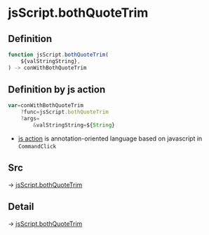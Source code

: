 # jsScript.bothQuoteTrim

## Definition

```js.js
function jsScript.bothQuoteTrim(
	${valStringString},
) -> conWithBothQuoteTrim
```


## Definition by js action

```js.js
var=conWithBothQuoteTrim
	?func=jsScript.bothQuoteTrim
	?args=
		&valStringString=${String}
```

- [js action](#) is annotation-oriented language based on javascript in `CommandClick`



## Src

-> [jsScript.bothQuoteTrim](https://github.com/puutaro/CommandClick/blob/master/app/src/main/java/com/puutaro/commandclick/fragment_lib/terminal_fragment/js_interface/edit/JsScript.kt#L140)

## Detail

-> [jsScript.bothQuoteTrim](https://github.com/puutaro/CommandClick/blob/master/md/developer/js_interface/details/edit/JsScript/bothQuoteTrim.md)
